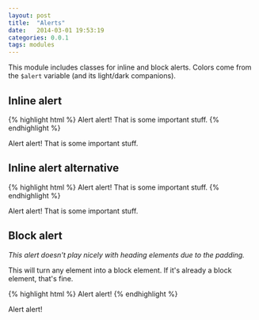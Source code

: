 ```yaml
---
layout: post
title:  "Alerts"
date:   2014-03-01 19:53:19
categories: 0.0.1
tags: modules
---
```


This module includes classes for inline and block alerts. Colors come from the `$alert` variable (and its light/dark companions).

## Inline alert

{% highlight html %}
<span class="prncs-alert-inline">Alert alert!</span> That is some important stuff.
{% endhighlight %}

<span class="prncs-alert-inline">Alert alert!</span> That is some important stuff.

## Inline alert alternative

{% highlight html %}
<span class="prncs-alert">Alert alert!</span> That is some important stuff.
{% endhighlight %}

<span class="prncs-alert">Alert alert!</span> That is some important stuff.

## Block alert

*This alert doesn't play nicely with heading elements due to the padding.*

This will turn any element into a block element. If it's already a block element, that's fine.

{% highlight html %}
<span class="prncs-alert-block">Alert alert!</span>
{% endhighlight %}

<span class="prncs-alert-block">Alert alert!</span>